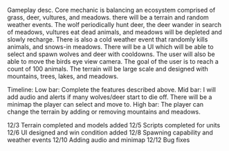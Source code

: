 Gameplay desc.
Core mechanic is balancing an ecosystem comprised of grass, deer, vultures, and meadows. there will be a terrain and random weather events.
The wolf periodically hunt deer, the deer wander in search of meadows, vultures eat dead animals,
and meadows will be depleted and slowly recharge.
There is also a cold weather event that randomly kills animals, and snows-in meadows.
There will be a UI which will be able to select and spawn wolves and deer with cooldowns.
The user will also be able to move the birds eye view camera.
The goal of the user is to reach a count of 100 animals.
The terrain will be large scale and designed with mountains, trees, lakes, and meadows.

Timeline:
Low bar:
Complete the features described above.
Mid bar:
I will add audio and alerts if many wolves/deer start to die off.
There will be a minimap the player can select and move to.
High bar:
The player can change the terrain by adding or removing mountains and meadows.

12/3
Terrain completed and models added
12/5
Scripts completed for units
12/6
UI designed and win condition added
12/8
Spawning capability and weather events
12/10
Adding audio and minimap
12/12
Bug fixes
